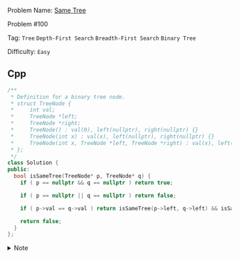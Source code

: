 Problem Name: [Same Tree](https://leetcode.com/problems/same-tree/description/)

Problem #100

Tag: `Tree` `Depth-First Search` `Breadth-First Search` `Binary Tree`

Difficulty: `Easy`

## Cpp

```cpp
/**
 * Definition for a binary tree node.
 * struct TreeNode {
 *     int val;
 *     TreeNode *left;
 *     TreeNode *right;
 *     TreeNode() : val(0), left(nullptr), right(nullptr) {}
 *     TreeNode(int x) : val(x), left(nullptr), right(nullptr) {}
 *     TreeNode(int x, TreeNode *left, TreeNode *right) : val(x), left(left), right(right) {}
 * };
 */
class Solution {
public:
  bool isSameTree(TreeNode* p, TreeNode* q) {
    if ( p == nullptr && q == nullptr ) return true;

    if ( p == nullptr || q == nullptr ) return false;

    if ( p->val == q->val ) return isSameTree(p->left, q->left) && isSameTree(p->right, q->right);

    return false;
  }
};
```

<details>
  <summary>Note</summary>
  <li>If both <code>p</code> & <code>q</code> are <code>nullptr</code>, return <code>true</code></li>
  <li>If any of the node <code>nullptr</code>, return <code>false</code></li>
  <nd>If both node values are same, then traverse left subtree & right subtree and connect them with <code>&&</code></li>
  <li>Otherwise return <code>false</code></li>
</details>

